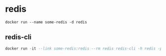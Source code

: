 # redis

```
docker run --name some-redis -d redis
```

## redis-cli
```a
docker run -it --link some-redis:redis --rm redis redis-cli -h redis -p 6379
```